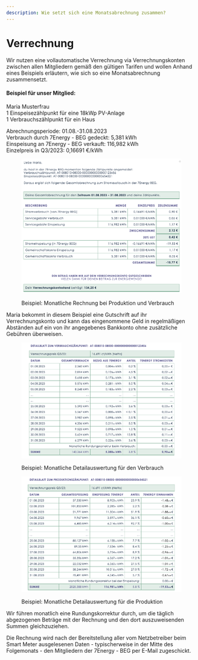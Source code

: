 ```yaml
---
description: Wie setzt sich eine Monatsabrechnung zusammen?
---
```


# Verrechnung

Wir nutzen eine vollautomatische Verrechnung via Verrechnungskonten zwischen allen Mitgliedern gemäß den gültigen Tarifen und wollen Anhand eines Beispiels erläutern, wie sich so eine Monatsabrechnung zusammensetzt.

#### Beispiel für unser Mitglied:

Maria Musterfrau\
1 Einspeisezählpunkt für eine 18kWp PV-Anlage \
1 Verbrauchszählpunkt für ein Haus

Abrechnungsperiode: 01.08.-31.08.2023 \
Verbrauch durch 7Energy - BEG gedeckt: 5,381 kWh \
Einspeisung an 7Energy - BEG verkauft: 116,982 kWh \
Einzelpreis in Q3/2023: 0,16691 €/kWh &#x20;

<figure><img src=".gitbook/assets/Screenshot 2023-10-05 at 18.13.28.png" alt=""><figcaption><p>Beispiel: Monatliche Rechnung bei Produktion und Verbrauch</p></figcaption></figure>

Maria bekommt in diesem Beispiel eine Gutschrift auf ihr Verrechnungskonto und kann das eingenommene Geld in regelmäßigen Abständen auf ein von ihr angegebenes Bankkonto ohne zusätzliche Gebühren überweisen.&#x20;

<figure><img src=".gitbook/assets/Screenshot 2023-10-11 at 17.36.16.png" alt=""><figcaption><p>Beispiel: Monatliche Detailauswertung für den Verbrauch</p></figcaption></figure>

<figure><img src=".gitbook/assets/Screenshot 2023-10-11 at 17.36.40.png" alt=""><figcaption><p>Beispiel: Monatliche Detailauswertung für die Produktion</p></figcaption></figure>

Wir führen monatlich eine Rundungskorrektur durch, um die täglich abgezogenen Beträge mit der Rechnung und den dort auszuweisenden Summen gleichzuziehen.&#x20;

Die Rechnung wird nach der Bereitstellung aller vom Netzbetreiber beim Smart Meter ausgelesenen Daten - typischerweise in der Mitte des Folgemonats - den Mitgliedern der 7Energy - BEG per E-Mail zugeschickt.
